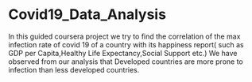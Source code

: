 # Covid19_Data_Analysis
In this guided coursera project we try to find the correlation of the max infection rate of covid 19 of a country with its happiness report( such as GDP per Capita,Healthy Life Expectancy,Social Support etc.) We have observed from our analysis that Developed countries are more prone to infection than less developed countries.
